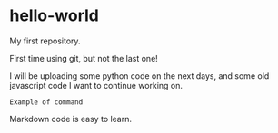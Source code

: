 # hello-world
My first repository.

First time using git, but not the last one!

I will be uploading some python code on the next days, and some old javascript code I want to continue working on.

    Example of command
  
Markdown code is easy to learn.
